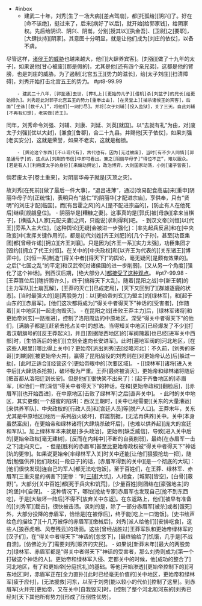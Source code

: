 - #inbox
    - 建武二十年，刘秀[生了一场大病][差点驾崩]，都[托孤给][阴兴]了。好在[命不该绝]，挺过来了，后来[病好了以后]，就开始[给郭家钱]，给阴家权。先后给阴识、阴兴、阴嵩，分别[授其以][执金吾]、[卫尉]之[要职]，[大肆扶持][阴家]。其意图十分明显，就是让他们成为[刘庄的依仗]，以备不虞。

尽管这样，[诸侯王的威胁](https://www.zhihu.com/question/510042003/answer/2301729828)也越来越大，他们[大肆养宾客]。[刘强][做了十九年的太子]，如果说他[甘心被废][那是假的]，尤其是他[还有四个亲兄弟]，这都是他的臂膀，也是刘庄的威胁。为了遏制[北宫五王][势力的滋长]，给[太子刘庄][扫清障碍]，刘秀开始打击北宫五王的势力。 #pt8-99.99


        - 建武二十八年，[郭圣通]去世，[葬礼上][更始的儿子][借机]杀[刘盆子]的兄长[给更始报仇]。刘秀趁此对郭子北宫五王的势力[重拳出击]，[在灵堂上][捕杀诸侯王的宾客]，后面“[坐诛][数千人]”，将他们[一网打尽]。并将[次子刘辅][投入监狱]，关了三天。自此刘辅[不再有幻想]，老实做[贤王]。

同年，刘秀命令刘强、刘辅、刘康、刘延、刘英[就国]。以“去就有礼”为由，对[废太子刘强][优以大封]，[兼食][鲁郡]，合二十九县。并赐他[天子依仗]，如果刘强[老实安分]，这就是荣誉，如果不老实，这就是枷锁。


        - [舆论这个东西][不止现代有]，古代也有。因为[无过被废]，当时[有不少人同情][郭圣通母子]的，这点从[刘荆的书信]中即可看出。兼之[阴丽华母子]“得位不正”，难以服众。[若是有人][利用废太子的身份][来煽动舆论]，政治博弈，大则国家动荡，小则[诸子皆丧]。

倘若废太子[卷土重来]，对阴丽华母子就是[灭顶之灾]。

故刘秀[在死前][做了最后一件大事]，“退吕进薄”，通过[改易配食高庙]来[重申]阴丽华母子的[正统性]，表明只有“慈仁”的阴丽华[才配进宗庙]，享供奉，只有“贤明”的刘庄才配[临国]。而[有吕霍之风]的人[是不配进宗庙的]，[防止有人在他死后]继续[觊觎皇位]。
        - 阴丽华是[糟糠之妻]。这事真的是[郭氏]被[母族][拿来当棋子]，[横插入]人家[元配夫妻]之间，只能说[求利得利]吧。
    - 到汉文帝[刘恒]以[代王][旁系入主大位]，[这种舆论]无疑[会被进一步强化]：[率先起兵反吕]和在[中央政变]中[发挥关键作用的]，都是初代刘姓[齐王刘肥]的[几个子孙]，甚至[功臣集团]都[曾经许诺][拥立][齐王刘襄]。只是因为[齐王一系][实力太强]，功臣集团才[毁约][拥立了代王刘恒]。在关中的[中央政权]和[以齐王为代表的][关东诸王][博弈中]，[刘恒一系]制造“[得关中者][得天下]”的舆论，毫无疑问[是颇有效果的]。之后[“七国之乱”的平定]和汉武帝[对诸侯国的进一步削弱]，[又从另一个角度][强化了这个神话]。到西汉后期，[绝大部分人][都接受了这种观点](https://www.zhihu.com/question/501596623/answer/2258264464)。 #pt7-99.98
        - [王莽篡位后][瞎折腾许久]，终于[搞得天下大乱]。随着[昆阳之战]中[新王朝]的[主力军队][土崩瓦解]，[王莽的灭亡][已成定局]，[天下又回到了][群雄逐鹿的状态]。[当时最强大的]是[两股势力]：以[更始帝刘玄][为盟主]的[绿林军]，和[起于山东的][赤眉军]。[他们这次都将成为]“得关中者得天下”神话的[受害者]，[伴随着][关中地区][一起走向毁灭]。
        - 在昆阳之战[击败王莽主力]后，[绿林军诸将]和更始帝刘玄[一路推进]，控制了洛阳周边的中原地区。深受“得关中者得天下”的他们，[满脑子都是][赶紧去抢占关中]的想法。当得知关中地区[已经爆发了不少][打着汉朝旗号的][反王莽起义]，并且[割据陇西地区]的[军阀隗嚣]也已经[进军关中西部]时，[生怕落后的他们][立刻全速向长安进军]。此时[遍地军阀的]河北地区，[在这些人眼里][哪比得上关中]？更始帝[派出刘秀]去[经略河北]：不久前，[刘秀的哥哥][刘縯]刚[被更始帝火并]，赢得了昆阳战役的刘秀则在[对更始帝认怂]后[躲过一劫]，[此时正适合][经营这个]更始帝眼中的[次要区域]。
            - [[绿林军]]诸将[进入关中后][大肆烧杀抢掠]，破坏极为严重。王莽[最终被消灭]，更始帝和绿林诸将随后[把首都从洛阳迁到长安]。但是他们[很快笑不出来了]：[起于齐鲁地区的]赤眉军，[和他们一样]深信“得关中者得天下”的神话。在和[更始帝政权][翻脸后]，[[赤眉军]][也开始西进]，在中原地区[击败了绿林军]之后[直奔关中]。
            - 此时的关中地区，其实更像[一个甜蜜的陷阱]：西汉王朝时，[关中已经需要][关东的大量漕运][来供养军队]、中央政权的[行政人员]和[宫廷人员]等[脱产人口]。王莽末年，关东尤其是中原地区[经历一系列战火破坏]，群雄割据，[无法再供养]关中。关中[本身虽然富庶]，在更始帝和绿林诸将[大肆烧杀破坏后]，[也难以供养起][庞大的宫廷和军队]。加上绿林军本来就是[多头政治]，更始帝[缺乏威信]，导致[进入关中后的]更始帝政权[毫无建树]，[反而在内耗中][不断的自我削弱]，最终[在赤眉军一击之下]走向灭亡。
                - 但是[胜利的赤眉军]甚至比更始帝政权被“得关中者得天下”神话[坑的更惨]。如果说更始帝[率绿林军入关]时关中还能[让他们狠狠抢劫一把]，随后[勉强供养]他们政权[一段日子]的话，[赤眉军得到的关中][是一个彻底的大坑]：[他们很快发现]连自己的军人[都无法吃饱饭]。至于百姓们，在王莽、绿林军、赤眉军[三重灾星的祸害下]更惨：“时[三辅](((GpSGGgIbD)))[大饥]，人相食，[城郭][皆空]，[白骨][蔽野]”。大部分[关中百姓]都[死于兵灾和饥荒]，[少量百姓]则团结在[豪强地主]的[坞堡]中[自保]。
                    - 这种情况下，哪怕[抢劫专家]赤眉军也发现自己[抢不到东西吃]，于是[大破坏一阵后]不得不[放弃关中东返]。在东返路上，他们[被早有准备的][刘秀军][截击]，很快被击溃。讽刺的是，除了一部分赤眉军[被杀]或者[饿死]外，大部分投降的赤眉军，恰恰是[在被俘后]，终于能[吃上一口饱饭]。[史书绘声绘色的描绘了][十几万被俘的赤眉军][缴械后]，刘秀[派人给他们][安排吃食]，这些人[狼吞虎咽、风卷残云]的场面。这些[曾经战胜过]王莽军队和更始帝绿林军的[汉子们]，在“得关中者得天下”神话的[忽悠下]，[最终输给了]饥饿，几乎是[不战自溃]，[仿佛沦为了]需要刘秀[赈济的灾民]。
        - 如果说[新莽末年][最大的两股势力]绿林军、赤眉军都是“得关中者得天下”神话的受害者，那么刘秀则成为[第一个打破这个神话的人]。更始帝和绿林军入侵、定都关中的时候，他[成功的整合了]河北地区，有了和更始帝[分庭抗礼]的基础。等他[开始渗透][更始帝控制下的][河东地区]时，赤眉军正在[全力直扑][此时已经毫无价值的]关中地区，更始帝和绿林军[疲于应付]，[无法援救]河东，以至于刘秀[能以较小的代价][控制了这里]。到赤眉军[火并完]更始帝，又在关中[自我毁灭]时，[控制了整个河北和河东的]刘秀已经对[天下其他所有势力][形成了压倒性优势]。
